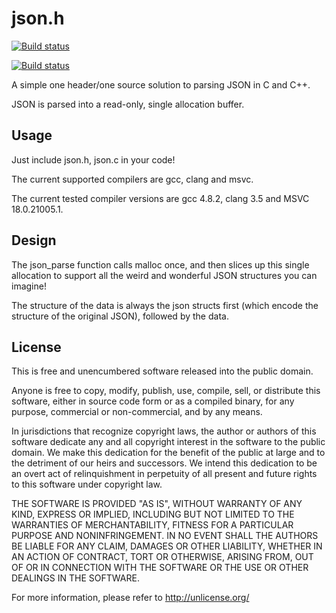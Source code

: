 # json.h #

[![Build status](https://ci.appveyor.com/api/projects/status/piell6hcrlwrcxp9?svg=true)](https://ci.appveyor.com/project/sheredom/json-h)

[![Build status](https://api.travis-ci.org/repositories/sheredom/json.h.svg)](https://travis-ci.org/sheredom/json.h)

A simple one header/one source solution to parsing JSON in C and C++.

JSON is parsed into a read-only, single allocation buffer.

## Usage ##

Just include json.h, json.c in your code!

The current supported compilers are gcc, clang and msvc.

The current tested compiler versions are gcc 4.8.2, clang 3.5 and MSVC 18.0.21005.1.

## Design ##

The json_parse function calls malloc once, and then slices up this single
allocation to support all the weird and wonderful JSON structures you can
imagine!

The structure of the data is always the json structs first (which encode the
structure of the original JSON), followed by the data.

## License ##

This is free and unencumbered software released into the public domain.

Anyone is free to copy, modify, publish, use, compile, sell, or
distribute this software, either in source code form or as a compiled
binary, for any purpose, commercial or non-commercial, and by any
means.

In jurisdictions that recognize copyright laws, the author or authors
of this software dedicate any and all copyright interest in the
software to the public domain. We make this dedication for the benefit
of the public at large and to the detriment of our heirs and
successors. We intend this dedication to be an overt act of
relinquishment in perpetuity of all present and future rights to this
software under copyright law.

THE SOFTWARE IS PROVIDED "AS IS", WITHOUT WARRANTY OF ANY KIND,
EXPRESS OR IMPLIED, INCLUDING BUT NOT LIMITED TO THE WARRANTIES OF
MERCHANTABILITY, FITNESS FOR A PARTICULAR PURPOSE AND NONINFRINGEMENT.
IN NO EVENT SHALL THE AUTHORS BE LIABLE FOR ANY CLAIM, DAMAGES OR
OTHER LIABILITY, WHETHER IN AN ACTION OF CONTRACT, TORT OR OTHERWISE,
ARISING FROM, OUT OF OR IN CONNECTION WITH THE SOFTWARE OR THE USE OR
OTHER DEALINGS IN THE SOFTWARE.

For more information, please refer to <http://unlicense.org/>
